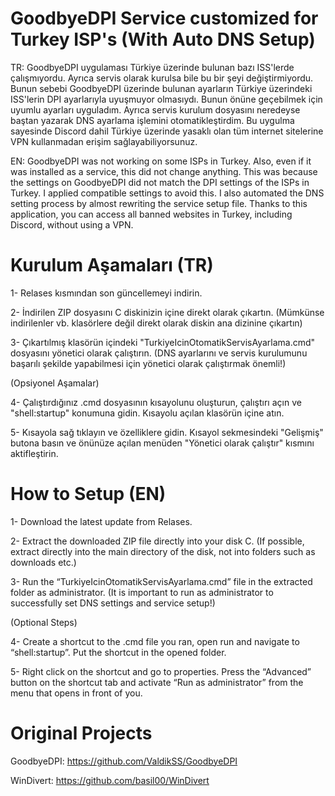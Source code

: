 
# GoodbyeDPI Service customized for Turkey ISP's (With Auto DNS Setup)
TR: GoodbyeDPI uygulaması Türkiye üzerinde bulunan bazı ISS'lerde çalışmıyordu. Ayrıca servis olarak kurulsa bile bu bir şeyi değiştirmiyordu. Bunun sebebi GoodbyeDPI üzerinde bulunan ayarların Türkiye üzerindeki ISS'lerin DPI ayarlarıyla uyuşmuyor olmasıydı. Bunun önüne geçebilmek için uyumlu ayarları uyguladım. Ayrıca servis kurulum dosyasını neredeyse baştan yazarak DNS ayarlama işlemini otomatikleştirdim. Bu uygulma sayesinde Discord dahil Türkiye üzerinde yasaklı olan tüm internet sitelerine VPN kullanmadan erişim sağlayabiliyorsunuz.

EN: GoodbyeDPI was not working on some ISPs in Turkey. Also, even if it was installed as a service, this did not change anything. This was because the settings on GoodbyeDPI did not match the DPI settings of the ISPs in Turkey. I applied compatible settings to avoid this. I also automated the DNS setting process by almost rewriting the service setup file. Thanks to this application, you can access all banned websites in Turkey, including Discord, without using a VPN.

# Kurulum Aşamaları (TR)
1- Relases kısmından son güncellemeyi indirin.

2- İndirilen ZIP dosyasını C diskinizin içine direkt olarak çıkartın. (Mümkünse indirilenler vb. klasörlere değil direkt olarak diskin ana dizinine çıkartın)

3- Çıkartılmış klasörün içindeki "TurkiyeIcinOtomatikServisAyarlama.cmd" dosyasını yönetici olarak çalıştırın. (DNS ayarlarını ve servis kurulumunu başarılı şekilde yapabilmesi için yönetici olarak çalıştırmak önemli!)

(Opsiyonel Aşamalar)

4- Çalıştırdığınız .cmd dosyasının kısayolunu oluşturun, çalıştırı açın ve "shell:startup" konumuna gidin. Kısayolu açılan klasörün içine atın. 

5- Kısayola sağ tıklayın ve özelliklere gidin. Kısayol sekmesindeki "Gelişmiş" butona basın ve önünüze açılan menüden "Yönetici olarak çalıştır" kısmını aktifleştirin.

# How to Setup (EN)
1- Download the latest update from Relases.

2- Extract the downloaded ZIP file directly into your disk C. (If possible, extract directly into the main directory of the disk, not into folders such as downloads etc.)

3- Run the “TurkiyeIcinOtomatikServisAyarlama.cmd” file in the extracted folder as administrator. (It is important to run as administrator to successfully set DNS settings and service setup!)

(Optional Steps)

4- Create a shortcut to the .cmd file you ran, open run and navigate to “shell:startup”. Put the shortcut in the opened folder. 

5- Right click on the shortcut and go to properties. Press the “Advanced” button on the shortcut tab and activate “Run as administrator” from the menu that opens in front of you.

# Original Projects
GoodbyeDPI: https://github.com/ValdikSS/GoodbyeDPI

WinDivert: https://github.com/basil00/WinDivert
